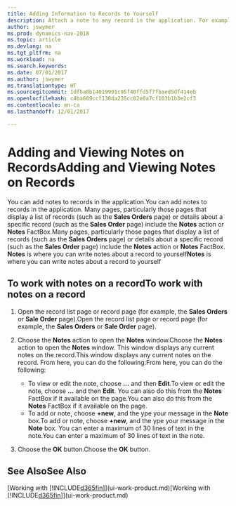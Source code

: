 ```yaml
---
title: Adding Information to Records to Yourself
description: Attach a note to any record in the application. For example, if you have extra information about a sales order that does not fit in any of the fields on the sales order, you can write a note.
author: jswymer
ms.prod: dynamics-nav-2018
ms.topic: article
ms.devlang: na
ms.tgt_pltfrm: na
ms.workload: na
ms.search.keywords: 
ms.date: 07/01/2017
ms.author: jswymer
ms.translationtype: HT
ms.sourcegitcommit: 1dfba8b14019991c95f40ffd5f7fbaed5df414eb
ms.openlocfilehash: c4ba609ccf138da235cc02e0a7cf103b1b3e2cf3
ms.contentlocale: en-ca
ms.lasthandoff: 12/01/2017

---
```

# <a name="adding-and-viewing-notes-on-records"></a><span data-ttu-id="58956-104">Adding and Viewing Notes on Records</span><span class="sxs-lookup"><span data-stu-id="58956-104">Adding and Viewing Notes on Records</span></span>
 <span data-ttu-id="58956-105">You <!--OnPrem and your colleagues -->can add notes to records in the application.</span><span class="sxs-lookup"><span data-stu-id="58956-105">You <!--OnPrem and your colleagues -->can add notes to records in the application.</span></span> <span data-ttu-id="58956-106">Many pages, particularly those pages that display a list of records (such as the **Sales Orders** page) or details about a specific record (such as the **Sales Order** page) include the **Notes** action or **Notes** FactBox.</span><span class="sxs-lookup"><span data-stu-id="58956-106">Many pages, particularly those pages that display a list of records (such as the **Sales Orders** page) or details about a specific record (such as the **Sales Order** page) include the **Notes** action or **Notes** FactBox.</span></span> <span data-ttu-id="58956-107">**Notes** is where you can write notes about a record to yourself<!--OnPrem or others, and where you can view notes to you from others. For example, a note could be a general comment or processing instruction to your colleague, who can then respond to your note using their own **Notes**. Or, your colleague can add a note that gives you extra information about a sales order that is not covered by the information on the sales order. These notes and correspondences will follow the record as it is processed in the company.--></span><span class="sxs-lookup"><span data-stu-id="58956-107">**Notes** is where you can write notes about a record to yourself<!--OnPrem or others, and where you can view notes to you from others. For example, a note could be a general comment or processing instruction to your colleague, who can then respond to your note using their own **Notes**. Or, your colleague can add a note that gives you extra information about a sales order that is not covered by the information on the sales order. These notes and correspondences will follow the record as it is processed in the company.--></span></span>

<!--OnPrem
> [!NOTE]  
>  You can only select one recipient of the note.-->  
  
## <a name="to-work-with-notes-on-a-record"></a><span data-ttu-id="58956-108">To work with notes on a record</span><span class="sxs-lookup"><span data-stu-id="58956-108">To work with notes on a record</span></span> 
  
1.  <span data-ttu-id="58956-109">Open the record list page or record page (for example, the **Sales Orders** or **Sale Order** page).</span><span class="sxs-lookup"><span data-stu-id="58956-109">Open the record list page or record page (for example, the **Sales Orders** or **Sale Order** page).</span></span>  
  
    <!-- If **Notes** is not visible on the page, then you can customize the page to display the Notes FactBox. -->
  
2.  <span data-ttu-id="58956-110">Choose the **Notes** action to open the **Notes** window.</span><span class="sxs-lookup"><span data-stu-id="58956-110">Choose the **Notes** action to open the **Notes** window.</span></span> <span data-ttu-id="58956-111">This window displays any current notes on the record.</span><span class="sxs-lookup"><span data-stu-id="58956-111">This window displays any current notes on the record.</span></span> <span data-ttu-id="58956-112">From here, you can do the following:</span><span class="sxs-lookup"><span data-stu-id="58956-112">From here, you can do the following:</span></span>

    -   <span data-ttu-id="58956-113">To view or edit the note, choose **...** and then **Edit**.</span><span class="sxs-lookup"><span data-stu-id="58956-113">To view or edit the note, choose **...** and then **Edit**.</span></span> <span data-ttu-id="58956-114">You can also do this from the **Notes** FactBox if it available on the page.</span><span class="sxs-lookup"><span data-stu-id="58956-114">You can also do this from the **Notes** FactBox if it available on the page.</span></span>
    -   <span data-ttu-id="58956-115">To add or note, choose **+new**, and the ype your message in the **Note** box.</span><span class="sxs-lookup"><span data-stu-id="58956-115">To add or note, choose **+new**, and the ype your message in the **Note** box.</span></span> <span data-ttu-id="58956-116">You can enter a maximum of 30 lines of text in the note.</span><span class="sxs-lookup"><span data-stu-id="58956-116">You can enter a maximum of 30 lines of text in the note.</span></span> 
  
<!-- 5.  In the **To** field, enter a user ID (your own or someone else’s) to indicate who the note is for.  
  
6.  Select the **Notify** field if you want to send a notification to the user in the **To** field. 
  
     If **Notify** is selected, the note will be sent as a notification to the user's **My Notifications** on the Role Center.  -->
  
3.  <span data-ttu-id="58956-117">Choose the **OK** button.</span><span class="sxs-lookup"><span data-stu-id="58956-117">Choose the **OK** button.</span></span>  

## <a name="see-also"></a><span data-ttu-id="58956-118">See Also</span><span class="sxs-lookup"><span data-stu-id="58956-118">See Also</span></span>
<span data-ttu-id="58956-119">[Working with [!INCLUDE[d365fin](includes/d365fin_md.md)]](ui-work-product.md)</span><span class="sxs-lookup"><span data-stu-id="58956-119">[Working with [!INCLUDE[d365fin](includes/d365fin_md.md)]](ui-work-product.md)</span></span>  

